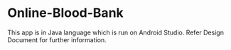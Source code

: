 # Online-Blood-Bank
This app is in Java language which is run on Android Studio. Refer Design Document for further information.

